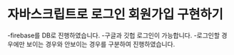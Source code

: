 # 자바스크립트로 로그인 회원가입 구현하기
-firebase를 DB로 진행하였습니다.
-구글과 깃헙 로그인이 가능합니다.
-로그인할 경우에만 보이는 경우와 안보이는 경우를 구분하여 진행하였습니다.
